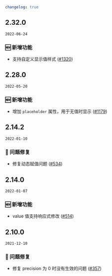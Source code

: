 ```yaml
changelog: true
```

## 2.32.0

`2022-06-24`

### 🆕 新增功能

- 支持自定义显示值样式 ([#1320](https://github.com/arco-design/arco-design-vue/pull/1320))

## 2.28.0

`2022-05-20`

### 🆕 新增功能

- 增加 `placeholder` 属性，用于无值时显示 ([#1179](https://github.com/arco-design/arco-design-vue/pull/1179))


## 2.14.2

`2022-01-10`

### 🐛 问题修复

- 修复动态赋值问题 ([#534](https://github.com/arco-design/arco-design-vue/pull/534))


## 2.14.0

`2022-01-07`

### 🆕 新增功能

- value 值支持响应式修改 ([#514](https://github.com/arco-design/arco-design-vue/pull/514))


## 2.10.0

`2021-12-10`

### 🐛 问题修复

- 修复 precision 为 0 时没有生效的问题 ([#357](https://github.com/arco-design/arco-design-vue/pull/357))


